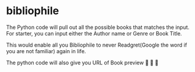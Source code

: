 # bibliophile
The Python code will pull out all the possible books that matches the input. For starter, you can input either the Author name or Genre or Book Title.

This would enable all you Bibliophile to never Readgret(Google the word if you are not familiar) again in life.

The python code will also give you URL of Book preview 📖 🔖 📑
